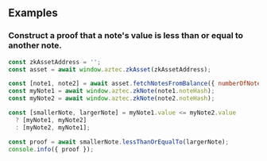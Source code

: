## Examples

### Construct a proof that a note's value is less than or equal to another note.

```js
const zkAssetAddress = '';
const asset = await window.aztec.zkAsset(zkAssetAddress);

const [note1, note2] = await asset.fetchNotesFromBalance({ numberOfNotes: 2 });
const myNote1 = await window.aztec.zkNote(note1.noteHash);
const myNote2 = await window.aztec.zkNote(note2.noteHash);

const [smallerNote, largerNote] = myNote1.value <= myNote2.value
  ? [myNote1, myNote2]
  : [myNote2, myNote1];

const proof = await smallerNote.lessThanOrEqualTo(largerNote);
console.info({ proof });
```
